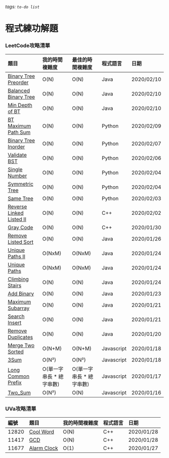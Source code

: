 ###### tags: `to-do list`
# 程式練功解題

### LeetCode攻略清單

| 題目                                                                                                                       | 我的時間複雜度           | 最佳的時間複雜度         | 程式語言   | 日期       |
|:-------------------------------------------------------------------------------------------------------------------------- |:------------------------ |:------------------------ |:---------- |:---------- |
| [Binary Tree Preorder](https://github.com/Masker-Tim/Leetcode/blob/master/java/BT_preorder.java)                           | O(N)                     | O(N)                     | Java       | 2020/02/10 |
| [Balanced Binary Tree](https://github.com/Masker-Tim/Leetcode/blob/master/java/Balanced_BT.java)                           | O(N)                     | O(N)                     | Java       | 2020/02/10 |
| [Min Depth of BT](https://github.com/Masker-Tim/Leetcode/blob/master/java/MinDepth_BT.java)                                | O(N)                     | O(N)                     | Java       | 2020/02/10 |
| [BT Maximum Path Sum](https://github.com/Masker-Tim/Leetcode/blob/master/python/BT_maxpath.py)                             | O(N)                     | O(N)                     | Python     | 2020/02/09 |
| [Binary Tree Inorder](https://github.com/Masker-Tim/Leetcode/blob/master/python/BT_Inorder.py)                             | O(N)                     | O(N)                     | Python     | 2020/02/07 |
| [Validate BST](https://github.com/Masker-Tim/Leetcode/blob/master/python/ValidateBST.py)                                   | O(N)                     | O(N)                     | Python     | 2020/02/06 |
| [Single Number](https://github.com/Masker-Tim/Leetcode/blob/master/python/singleNumber.py)                                 | O(N)                     | O(N)                     | Python     | 2020/02/04 |
| [Symmetric Tree](https://github.com/Masker-Tim/Leetcode/blob/master/python/symmetricTree.py)                               | O(N)                     | O(N)                     | Python     | 2020/02/04 |
| [Same Tree](https://github.com/Masker-Tim/Leetcode/blob/master/python/sameTree.py)                                         | O(N)                     | O(N)                     | Python     | 2020/02/03 |
| [Reverse Linked Listed II](https://github.com/Masker-Tim/Leetcode/blob/master/cplus/ReverseLinkedList2/reverseLinked2.cpp) | O(N)                     | O(N)                     | C++        | 2020/02/02 |
| [Gray Code](https://github.com/Masker-Tim/Leetcode/blob/master/cplus/grayCode/graycode.cpp)                                | O(N)                     | O(N)                     | C++        | 2020/01/30 |
| [Remove Listed Sort](https://github.com/Masker-Tim/Leetcode/blob/master/java/Remove_Listed.java)                           | O(N)                     | O(N)                     | Java       | 2020/01/26 |
| [Unique Paths II](https://github.com/Masker-Tim/Leetcode/blob/master/java/Unique_Paths2.java)                              | O(NxM)                   | O(NxM)                   | Java       | 2020/01/24 |
| [Unique Paths](https://github.com/Masker-Tim/Leetcode/blob/master/java/Unique_Paths.java)                                  | O(NxM)                   | O(NxM)                   | Java       | 2020/01/24 |
| [Climbing Stairs](https://github.com/Masker-Tim/Leetcode/blob/master/java/Climbing_Stairs.java)                            | O(N)                     | O(N)                     | Java       | 2020/01/24 |
| [Add Binary](https://github.com/Masker-Tim/Leetcode/blob/master/java/Add_Binary.java)                                      | O(N)                     | O(N)                     | Java       | 2020/01/23 |
| [Maximum Subarray](https://github.com/Masker-Tim/Leetcode/blob/master/java/Maximum_Subarray.java)                          | O(N)                     | O(N)                     | Java       | 2020/01/21 |
| [Search Insert](https://github.com/Masker-Tim/Leetcode/blob/master/java/Search_Insert.java)                                | O(N)                     | O(N)                     | Java       | 2020/01/21 |
| [Remove Duplicates](https://github.com/Masker-Tim/Leetcode/blob/master/java/Remove_Duplicates.java)                        | O(N)                     | O(N)                     | Java       | 2020/01/20 |
| [Merge Two Sorted](https://github.com/Masker-Tim/Leetcode/blob/master/javascript/Merge_Two_Sorted_Lists.js)                | O(N+M)                   | O(N+M)                   | Javascript | 2020/01/18 |
| [3Sum](https://github.com/Masker-Tim/Leetcode/blob/master/javascript/3Sum.js)                                              | O(N²)                    | O(N²)                    | Javascript | 2020/01/18 |
| [Long Common Prefix](https://github.com/Masker-Tim/Leetcode/blob/master/javascript/Longest_Common_Prefix.js)               | O(單一字串長 * 總字串數) | O(單一字串長 * 總字串數) | Javascript | 2020/01/17 |
| [Two_Sum](https://github.com/Masker-Tim/Leetcode/blob/master/javascript/Two_Sum.js)                                        | O(N²)                    | O(N)                     | Javascript | 2020/01/16 |

### UVa攻略清單

| 編號  | 題目                                                                                              | 我的時間複雜度 | 程式語言 | 日期       |
|:----- |:------------------------------------------------------------------------------------------------- | -------------- | -------- |:---------- |
| 12820 | [Cool Word](https://github.com/Masker-Tim/Leetcode/blob/master/cplus/coolWord/coolword.cpp)       | O(N)           | C++      | 2020/01/28 |
| 11417 | [GCD](https://github.com/Masker-Tim/Leetcode/blob/master/cplus/gcd/gcd.cpp)                       | O(N)           | C++      | 2020/01/28 |
| 11677 | [Alarm Clock](https://github.com/Masker-Tim/Leetcode/blob/master/cplus/AlarmClock/AlarmClock.cpp) | O(1)           | C++      | 2020/01/27 |